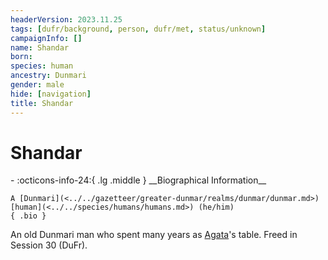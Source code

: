 ```yaml
---
headerVersion: 2023.11.25
tags: [dufr/background, person, dufr/met, status/unknown]
campaignInfo: []
name: Shandar
born:
species: human
ancestry: Dunmari
gender: male
hide: [navigation]
title: Shandar
---
```

# Shandar
<div class="grid cards ext-narrow-margin ext-one-column" markdown>
- :octicons-info-24:{ .lg .middle } __Biographical Information__

    A [Dunmari](<../../gazetteer/greater-dunmar/realms/dunmar/dunmar.md>) [human](<../../species/humans/humans.md>) (he/him)  
    { .bio }

</div>


An old Dunmari man who spent many years as [Agata](<../fey/agata.md>)'s table. Freed in Session 30 (DuFr).

